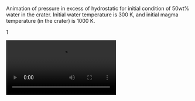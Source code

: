 Animation of pressure in excess of hydrostatic for initial condition of 50wt% water in the crater. Initial water temperature is 300 K, and initial magma temperature (in the crater) is 1000 K.

1

<video src="https://github.com/fredriclam/agu23-assets/assets/12156470/2eadf447-7dd2-4e00-a7ce-ce9d7ab395f6" width="300" />

2

<video src="/crater_blast_pressure_50-50.mp4" width="300" />

3

<video id="myBGvid" autoplay muted loop>
<source src="crater_blast_pressure_50-50.mp4" type="video/mp4">
</video>
